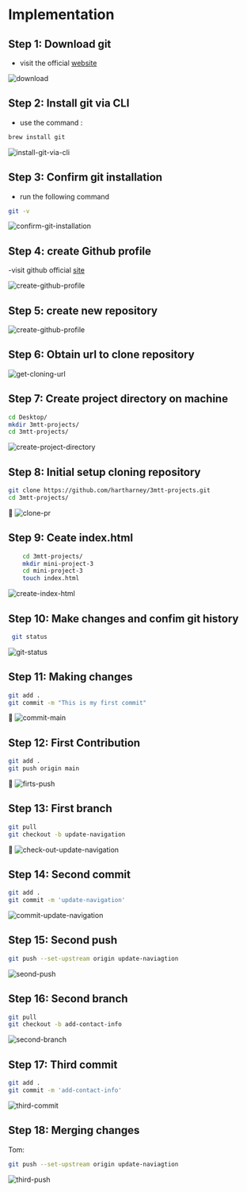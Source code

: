# Implementation

## Step 1: Download git

- visit the official [website](https://git-scm.com/downloads/mac)

![download](./assets//1-download-git.png)

## Step 2: Install git via CLI

- use the command :

```bash
brew install git
```

![install-git-via-cli](./assets/2-install-git-cli.png)

## Step 3: Confirm git installation

- run the following command

```bash
git -v
```

![confirm-git-installation](./assets/3-confirm-git-installation.png)

## Step 4: create Github profile

-visit github official [site](https://github.com/)

![create-github-profile](./assets/4-create-github-profile.png)

## Step 5: create new repository

![create-github-profile](./assets/5-create-new-repository.png)

## Step 6: Obtain url to clone repository

![get-cloning-url](./assets/6-get-repository-url.png)

## Step 7: Create project directory on machine

```bash
cd Desktop/
mkdir 3mtt-projects/
cd 3mtt-projects/
```

![create-project-directory](./assets/7-create-project-directory.png)

## Step 8: Initial setup cloning repository

```bash
git clone https://github.com/hartharney/3mtt-projects.git
cd 3mtt-projects/
```

🔗 ![clone-pr](./assets/8-clone-repository-to-local.png)

## Step 9: Ceate index.html

```bash
    cd 3mtt-projects/
    mkdir mini-project-3
    cd mini-project-3
    touch index.html
```

![create-index-html](./assets/9-create-index-html.png)

## Step 10: Make changes and confim git history

```bash
 git status
```

![git-status](./assets//10-changes-not-staged.png)

## Step 11: Making changes

```bash
git add .
git commit -m "This is my first commit"
```

🔗 ![commit-main](./assets/11-commit-changes.png)

## Step 12: First Contribution

```bash
git add .
git push origin main

```

🔗 ![firts-push](./assets/12-push-to-main.png)

## Step 13: First branch

```bash
git pull
git checkout -b update-navigation
```

🔗 ![check-out-update-navigation](./assets/12-push-to-main.png)

## Step 14: Second commit

```bash
git add .
git commit -m 'update-navigation'
```

![commit-update-navigation](./assets/14-commit-update-navigation.png)

## Step 15: Second push

```bash
git push --set-upstream origin update-naviagtion
```

![seond-push](./assets//15-push-update-navigation.png)

## Step 16: Second branch

```bash
git pull
git checkout -b add-contact-info
```

![second-branch](./assets//16-checkout-add-contact-info.png)

## Step 17: Third commit

```bash
git add .
git commit -m 'add-contact-info'
```

![third-commit](./assets//17-commit-add-contact-info.png)

## Step 18: Merging changes

Tom:

```bash
git push --set-upstream origin update-naviagtion
```

![third-push](./assets/18-push-add-contact-info.png)
